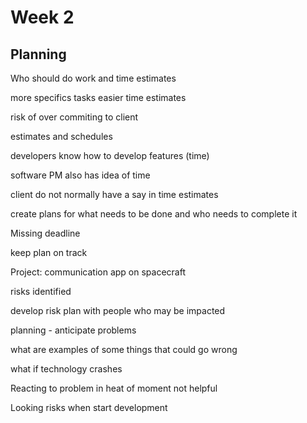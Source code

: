 # Week 2

## Planning

Who should do work and time estimates

more specifics tasks easier time estimates

risk of over commiting to client

estimates and schedules

developers know how to develop features (time)

software PM also has idea of time

client do not normally have a say in time estimates

create plans for what needs to be done and who needs to complete it

Missing deadline

keep plan on track

Project: communication app on spacecraft

risks identified

develop risk plan with people who may be impacted

planning - anticipate problems

what are examples of some things that could go wrong

what if technology crashes

Reacting to problem in heat of moment not helpful

Looking risks when start development
